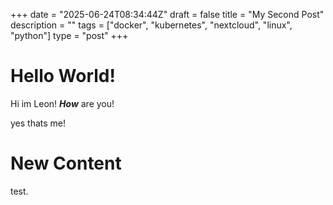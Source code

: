 +++
date = "2025-06-24T08:34:44Z"
draft = false
title = "My Second Post"
description = ""
tags = ["docker", "kubernetes", "nextcloud", "linux", "python"]
type = "post"
+++

# Hello World!

Hi im Leon! **_How_** are you!

yes thats me!

# New Content

test.

